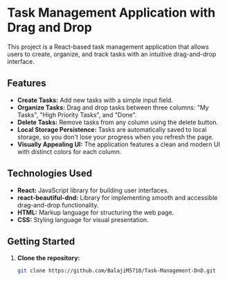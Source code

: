 # Task Management Application with Drag and Drop

This project is a React-based task management application that allows users to create, organize, and track tasks with an intuitive drag-and-drop interface.

## Features

- **Create Tasks:** Add new tasks with a simple input field.
- **Organize Tasks:** Drag and drop tasks between three columns: "My Tasks", "High Priority Tasks", and "Done".
- **Delete Tasks:** Remove tasks from any column using the delete button.
- **Local Storage Persistence:** Tasks are automatically saved to local storage, so you don't lose your progress when you refresh the page.
- **Visually Appealing UI:** The application features a clean and modern UI with distinct colors for each column.

## Technologies Used

- **React:** JavaScript library for building user interfaces.
- **react-beautiful-dnd:** Library for implementing smooth and accessible drag-and-drop functionality.
- **HTML:** Markup language for structuring the web page.
- **CSS:** Styling language for visual presentation.

## Getting Started

1. **Clone the repository:**

   ```bash
   git clone https://github.com/BalajiM5710/Task-Management-DnD.git
